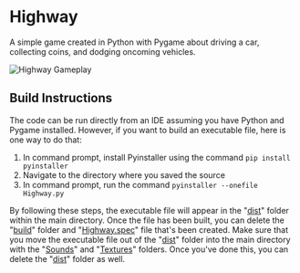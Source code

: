 # Highway
A simple game created in Python with Pygame about driving a car, collecting coins, and dodging oncoming vehicles.

![Highway Gameplay](https://github.com/SlyFox2603/Highway/assets/101604309/10f1b799-0d6e-466b-8a0c-3c1993bb7296)

## Build Instructions
The code can be run directly from an IDE assuming you have Python and Pygame installed.
However, if you want to build an executable file, here is one way to do that:

1. In command prompt, install Pyinstaller using the command `pip install pyinstaller`
2. Navigate to the directory where you saved the source
3. In command prompt, run the command `pyinstaller --onefile Highway.py`

By following these steps, the executable file will appear in the "<ins>dist</ins>" folder within the main directory.
Once the file has been built, you can delete the "<ins>build</ins>" folder and "<ins>Highway.spec</ins>" file that's been created.
Make sure that you move the executable file out of the "<ins>dist</ins>" folder into the main directory with the "<ins>Sounds</ins>" and "<ins>Textures</ins>" folders.
Once you've done this, you can delete the "<ins>dist</ins>" folder as well.
